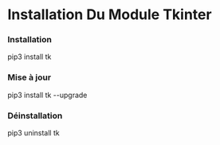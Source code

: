 # Installation Du Module Tkinter

### Installation
pip3 install tk

### Mise à jour
pip3 install tk --upgrade

### Déinstallation
pip3 uninstall tk
